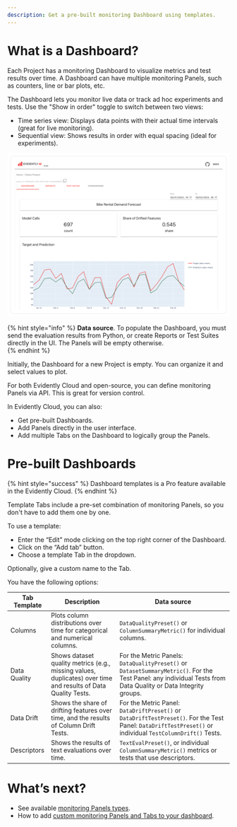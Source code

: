 ```yaml
---
description: Get a pre-built monitoring Dashboard using templates.
---   
```


# What is a Dashboard? 

Each Project has a monitoring Dashboard to visualize metrics and test results over time. A Dashboard can have multiple monitoring Panels, such as counters, line or bar plots, etc.

The Dashboard lets you monitor live data or track ad hoc experiments and tests. Use the "Show in order" toggle to switch between two views:
* Time series view: Displays data points with their actual time intervals (great for live monitoring).
* Sequential view: Shows results in order with equal spacing (ideal for experiments). 

![](../.gitbook/assets/main/evidently_ml_monitoring_main.png)

{% hint style="info" %}
**Data source**. To populate the Dashboard, you must send the evaluation results from Python, or create Reports or Test Suites directly in the UI. The Panels will be empty otherwise.  
{% endhint %}

Initially, the Dashboard for a new Project is empty. You can organize it and select values to plot. 

For both Evidently Cloud and open-source, you can define monitoring Panels via API. This is great for version control.

In Evidently Cloud, you can also:
* Get pre-built Dashboards.
* Add Panels directly in the user interface.
* Add multiple Tabs on the Dashboard to logically group the Panels.

# Pre-built Dashboards
{% hint style="success" %}
Dashboard templates is a Pro feature available in the Evidently Cloud. 
{% endhint %}

Template Tabs include a pre-set combination of monitoring Panels, so you don't have to add them one by one.

To use a template:
* Enter the “Edit” mode clicking on the top right corner of the Dashboard. 
* Click on the “Add tab” button.
* Choose a template Tab in the dropdown.

Optionally, give a custom name to the Tab.

You have the following options:

| Tab Template | Description | Data source |
|---|---|---|
| Columns | Plots column distributions over time for categorical and numerical columns. | `DataQualityPreset()` or `ColumnSummaryMetric()` for individual columns. |
| Data Quality | Shows dataset quality metrics (e.g., missing values, duplicates) over time and results of Data Quality Tests. | For the Metric Panels: `DataQualityPreset()` or `DatasetSummaryMetric()`. For the Test Panel: any individual Tests from Data Quality or Data Integrity groups.|
| Data Drift | Shows the share of drifting features over time, and the results of Column Drift Tests. | For the Metric Panel: `DataDriftPreset()` or `DataDriftTestPreset()`. For the Test Panel: `DataDriftTestPreset()` or individual `TestColumnDrift()` Tests. |
| Descriptors | Shows the results of text evaluations over time. | `TextEvalPreset()`, or individual `ColumnSummaryMetric()` metrics or tests that use descriptors. |

# What’s next?

* See available [monitoring Panels types](design_dashboard.md).
* How to add [custom monitoring Panels and Tabs to your dashboard](design_dashboard_api.md).
